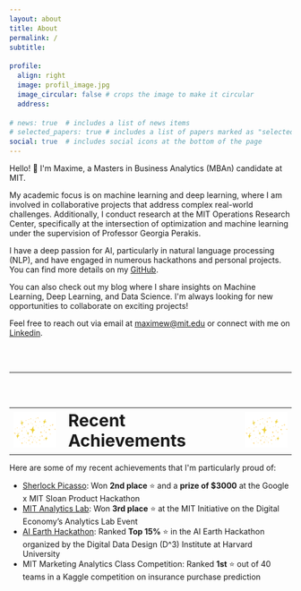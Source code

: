 ```yaml
---
layout: about
title: About
permalink: /
subtitle: 

profile:
  align: right
  image: profil_image.jpg
  image_circular: false # crops the image to make it circular
  address:

# news: true  # includes a list of news items
# selected_papers: true # includes a list of papers marked as "selected={true}"
social: true  # includes social icons at the bottom of the page
---
```


Hello! :wave:  I'm Maxime, a Masters in Business Analytics (MBAn) candidate at MIT.

My academic focus is on machine learning and deep learning, where I am involved in collaborative projects that address complex real-world challenges. Additionally, I conduct research at the MIT Operations Research Center, specifically at the intersection of optimization and machine learning under the supervision of Professor Georgia Perakis.

I have a deep passion for AI, particularly in natural language processing (NLP), and have engaged in numerous hackathons and personal projects. You can find more details on my [GitHub](https://github.com/maxime7770).

You can also check out my blog where I share insights on Machine Learning, Deep Learning, and Data Science. I'm always looking for new opportunities to collaborate on exciting projects!

Feel free to reach out via email at [maximew@mit.edu](mailto:) or connect with me on [Linkedin](https://www.linkedin.com/in/maxime-wolf/).


<br />
<br />

---

<br />
<br />

<!-- ![Alt text for the GIF](assets/img/giphy.gif) -->
<!-- <img src="assets/img/giphy.gif" width="100" alt="Example GIF"> -->

<table>
  <tr>
    <td><img src="assets/img/giphy.gif" alt="First GIF" style="width: 100px;"></td>
    <td style="font-size: 30px; font-weight: bold;">Recent Achievements</td>
    <td><img src="assets/img/giphy.gif" alt="Second GIF" style="width: 100px;"></td>
  </tr>
</table>

Here are some of my recent achievements that I'm particularly proud of:

- [Sherlock Picasso](https://github.com/maxime7770/Sherlock-Picasso): Won **2nd place** ⭐ and a **prize of $3000** at the Google x MIT Sloan Product Hackathon
- [MIT Analytics Lab](https://maxime7770.github.io/projects/AI_Powered_Email_Assistant_for_CMA-CGM/): Won **3rd place** ⭐ at the MIT Initiative on the Digital Economy’s Analytics Lab Event
- [AI Earth Hackathon](https://github.com/maxime7770/Sustainable-Urban-Mobility): Ranked **Top 15%** ⭐ in the AI Earth Hackathon organized by the Digital Data Design (D^3) Institute at Harvard University
- MIT Marketing Analytics Class Competition: Ranked **1st** ⭐ out of 40 teams in a Kaggle competition on insurance purchase prediction 

<br />
<br />
